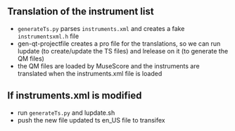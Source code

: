 Translation of the instrument list
---

* `generateTs.py` parses `instruments.xml` and creates a fake `instrumentsxml.h` file
* gen-qt-projectfile creates a pro file for the translations, so we can run lupdate (to create/update the TS files) and lrelease on it (to generate the QM files)
* the QM files are loaded by MuseScore and the instruments are translated when the instruments.xml file is loaded

If instruments.xml is modified
--

* run `generateTs.py` and lupdate.sh
* push the new file updated ts en_US file to transifex
